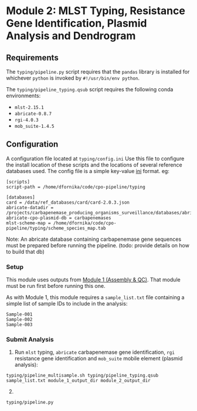 # Module 2: MLST Typing, Resistance Gene Identification, Plasmid Analysis and Dendrogram

## Requirements

The `typing/pipeline.py` script requires that the `pandas` library is installed for whichever `python` is invoked by `#!/usr/bin/env python`.

The `typing/pipeline_typing.qsub` script requires the following conda environments:

 - `mlst-2.15.1`
 - `abricate-0.8.7`
 - `rgi-4.0.3`
 - `mob_suite-1.4.5`

## Configuration

A configuration file located at `typing/config.ini` Use this file to configure the install location of these scripts and the locations of several reference databases used. The config file is a simple key-value [ini](https://en.wikipedia.org/wiki/INI_file) format. eg:

```
[scripts]
script-path = /home/dfornika/code/cpo-pipeline/typing

[databases]
card = /data/ref_databases/card/card-2.0.3.json
abricate-datadir = /projects/carbapenemase_producing_organisms_surveillance/databases/abricate
abricate-cpo-plasmid-db = carbapenemases
mlst-scheme-map = /home/dfornika/code/cpo-pipeline/typing/scheme_species_map.tab
```

Note: An abricate database containing carbapenemase gene sequences must be prepared before running the pipeline. (todo: provide details on how to build that db)

### Setup

This module uses outputs from [Module 1 (Assembly & QC)](https://github.com/Public-Health-Bioinformatics/cpo-pipeline/tree/master/assembly). That module must be run first before running this one.

As with Module 1, this module requires a `sample_list.txt` file containing a simple list of sample IDs to include in the analysis:

```
Sample-001
Sample-002
Sample-003
```

### Submit Analysis

1. Run `mlst` typing, `abricate` carbapenemase gene identification, `rgi` resistance gene identification and `mob_suite` mobile element (plasmid analysis):

```
typing/pipeline_multisample.sh typing/pipeline_typing.qsub sample_list.txt module_1_output_dir module_2_output_dir
```

2. 

```
typing/pipeline.py
```